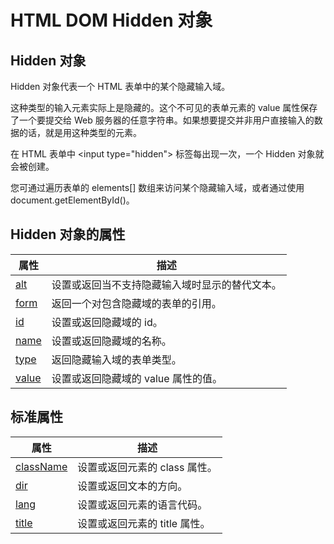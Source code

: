 # HTML DOM Hidden 对象

## Hidden 对象

Hidden 对象代表一个 HTML 表单中的某个隐藏输入域。

这种类型的输入元素实际上是隐藏的。这个不可见的表单元素的 value 属性保存了一个要提交给 Web 服务器的任意字符串。如果想要提交并非用户直接输入的数据的话，就是用这种类型的元素。

在 HTML 表单中 &lt;input type="hidden"&gt; 标签每出现一次，一个 Hidden 对象就会被创建。

您可通过遍历表单的 elements[] 数组来访问某个隐藏输入域，或者通过使用document.getElementById()。

## Hidden 对象的属性

| 属性 | 描述 |
| --- | --- |
| [alt](/jsref/prop_hidden_alt.asp) | 设置或返回当不支持隐藏输入域时显示的替代文本。 |
| [form](/jsref/prop_hidden_form.asp) | 返回一个对包含隐藏域的表单的引用。 |
| [id](/jsref/prop_hidden_id.asp) | 设置或返回隐藏域的 id。 |
| [name](/jsref/prop_hidden_name.asp) | 设置或返回隐藏域的名称。 |
| [type](/jsref/prop_hidden_type.asp) | 返回隐藏输入域的表单类型。 |
| [value](/jsref/prop_hidden_value.asp) | 设置或返回隐藏域的 value 属性的值。 |

## 标准属性

| 属性 | 描述 |
| --- | --- |
| [className](/jsref/prop_classname.asp) | 设置或返回元素的 class 属性。 |
| [dir](/jsref/prop_dir.asp) | 设置或返回文本的方向。 |
| [lang](/jsref/prop_lang.asp) | 设置或返回元素的语言代码。 |
| [title](/jsref/prop_title.asp) | 设置或返回元素的 title 属性。 |

